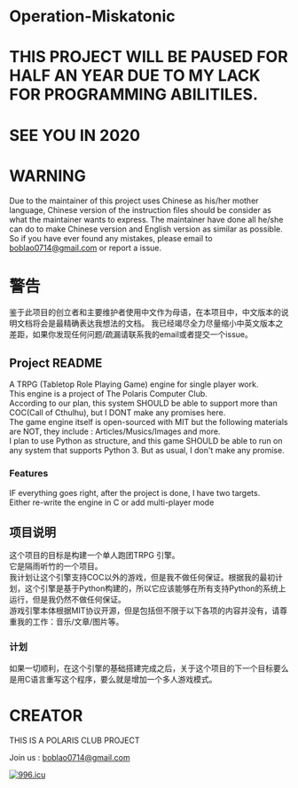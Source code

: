 # Operation-Miskatonic

# THIS PROJECT WILL BE PAUSED FOR HALF AN YEAR DUE TO MY LACK FOR PROGRAMMING ABILITILES.
# SEE YOU IN 2020



# WARNING
Due to the maintainer of this project uses Chinese as his/her mother language, Chinese version of the instruction files should be consider as what the maintainer wants to express.
The maintainer have done all he/she can do to make Chinese version and English version as similar as possible. So if you have ever found any mistakes, please email to boblao0714@gmail.com or report a issue.  

# 警告
鉴于此项目的创立者和主要维护者使用中文作为母语，在本项目中，中文版本的说明文档将会是最精确表达我想法的文档。
我已经竭尽全力尽量缩小中英文版本之差距，如果你发现任何问题/疏漏请联系我的email或者提交一个issue。
  
## Project README  
A TRPG (Tabletop Role Playing Game) engine for single player work.  
This engine is a project of The Polaris Computer Club.  
According to our plan, this system SHOULD be able to support more than COC(Call of Cthulhu), but I DONT make any promises here.  
The game engine itself is open-sourced with MIT but the following materials are NOT, they include : Articles/Musics/Images and more.  
I plan to use Python as structure, and this game SHOULD be able to run on any system that supports Python 3. But as usual, I don't make any promise.   

### Features

IF everything goes right, after the project is done, I have two targets.  
Either re-write the engine in C or add multi-player mode  


## 项目说明
这个项目的目标是构建一个单人跑团TRPG 引擎。  
它是隔雨听竹的一个项目。  
我计划让这个引擎支持COC以外的游戏，但是我不做任何保证。根据我的最初计划，这个引擎是基于Python构建的，所以它应该能够在所有支持Python的系统上运行，但是我仍然不做任何保证。  
游戏引擎本体根据MIT协议开源，但是包括但不限于以下各项的内容并没有，请尊重我的工作：音乐/文章/图片等。  

### 计划

如果一切顺利，在这个引擎的基础搭建完成之后，关于这个项目的下一个目标要么是用C语言重写这个程序，要么就是增加一个多人游戏模式。  

# CREATOR
THIS IS A POLARIS CLUB PROJECT  

Join us : boblao0714@gmail.com  



<a href="https://996.icu"><img src="https://img.shields.io/badge/link-996.icu-red.svg" alt="996.icu" /></a>  